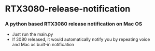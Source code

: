# RTX3080-release-notification

### A python based RTX3080 release notification on Mac OS

* Just run the main.py
* If 3080 released, it would automatically notify you by repeating voice and Mac os built-in notification
